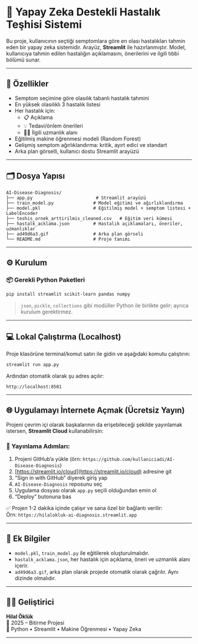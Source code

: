 # 🧠 Yapay Zeka Destekli Hastalık Teşhisi Sistemi

Bu proje, kullanıcının seçtiği semptomlara göre en olası hastalıkları tahmin eden bir yapay zeka sistemidir. Arayüz, **Streamlit** ile hazırlanmıştır. Model, kullanıcıya tahmin edilen hastalığın açıklamasını, önerilerini ve ilgili tıbbi bölümü sunar.

---

## 🚀 Özellikler

- Semptom seçimine göre olasılık tabanlı hastalık tahmini
- En yüksek olasılıklı 3 hastalık listesi
- Her hastalık için:
  - 📋 Açıklama
  - 💡 Tedavi/önlem önerileri
  - 👨‍⚕️ İlgili uzmanlık alanı
- Eğitilmiş makine öğrenmesi modeli (Random Forest)
- Gelişmiş semptom ağırlıklandırma: kritik, ayırt edici ve standart
- Arka plan görselli, kullanıcı dostu Streamlit arayüzü

---

## 🗂️ Dosya Yapısı

```
AI-Disease-Diagnosis/
├── app.py                        # Streamlit arayüzü
├── train_model.py               # Model eğitimi ve ağırlıklandırma
├── model.pkl                    # Eğitilmiş model + semptom listesi + LabelEncoder
├── teshis_ornek_arttirilmis_cleaned.csv   # Eğitim veri kümesi
├── hastalk_acklama.json         # Hastalık açıklamaları, öneriler, uzmanlıklar
├── ad49d6a3.gif                 # Arka plan görseli
└── README.md                    # Proje tanımı
```

---

## ⚙️ Kurulum

### 📦 Gerekli Python Paketleri

```bash
pip install streamlit scikit-learn pandas numpy
```

> `json`, `pickle`, `collections` gibi modüller Python ile birlikte gelir; ayrıca kurulum gerektirmez.

---

## 💻 Lokal Çalıştırma (Localhost)

Proje klasörüne terminal/komut satırı ile gidin ve aşağıdaki komutu çalıştırın:

```bash
streamlit run app.py
```

Ardından otomatik olarak şu adres açılır:

```
http://localhost:8501
```

---

## 🌐 Uygulamayı İnternete Açmak (Ücretsiz Yayın)

Projeni çevrim içi olarak başkalarının da erişebileceği şekilde yayınlamak istersen, **Streamlit Cloud** kullanabilirsin:

### 🔹 Yayınlama Adımları:

1. Projeni GitHub’a yükle (örn: `https://github.com/kullaniciadi/AI-Disease-Diagnosis`)
2. [https://streamlit.io/cloud](https://streamlit.io/cloud) adresine git
3. “Sign in with GitHub” diyerek giriş yap
4. `AI-Disease-Diagnosis` reposunu seç
5. Uygulama dosyası olarak `app.py` seçili olduğundan emin ol
6. “Deploy” butonuna bas

✅ Projen 1-2 dakika içinde çalışır ve sana özel bir bağlantı verilir:  
Örn: `https://hilalokluk-ai-diagnosis.streamlit.app`

---

## 🧪 Ek Bilgiler

- `model.pkl`, `train_model.py` ile eğitilerek oluşturulmalıdır.
- `hastalk_acklama.json`, her hastalık için açıklama, öneri ve uzmanlık alanı içerir.
- `ad49d6a3.gif`, arka plan olarak projede otomatik olarak çağrılır. Aynı dizinde olmalıdır.

---

## 👩‍💻 Geliştirici

**Hilal Öklük**  
📅 2025 – Bitirme Projesi  
🧠 Python • Streamlit • Makine Öğrenmesi • Yapay Zeka

---
